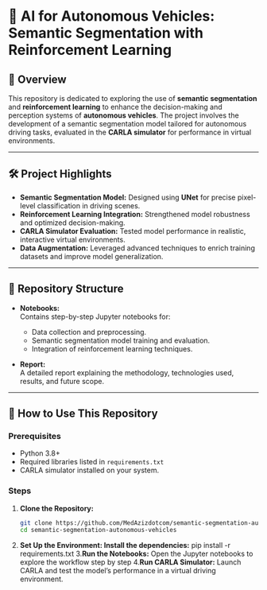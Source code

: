# 🚗 AI for Autonomous Vehicles: Semantic Segmentation with Reinforcement Learning  

## 📄 Overview
This repository is dedicated to exploring the use of **semantic segmentation** and **reinforcement learning** to enhance the decision-making and perception systems of **autonomous vehicles**. The project involves the development of a semantic segmentation model tailored for autonomous driving tasks, evaluated in the **CARLA simulator** for performance in virtual environments.

---

## 🛠 Project Highlights
- **Semantic Segmentation Model:** Designed using **UNet** for precise pixel-level classification in driving scenes.
- **Reinforcement Learning Integration:** Strengthened model robustness and optimized decision-making.
- **CARLA Simulator Evaluation:** Tested model performance in realistic, interactive virtual environments.
- **Data Augmentation:** Leveraged advanced techniques to enrich training datasets and improve model generalization.

---

## 📂 Repository Structure
- **Notebooks:**  
  Contains step-by-step Jupyter notebooks for:
  - Data collection and preprocessing.
  - Semantic segmentation model training and evaluation.
  - Integration of reinforcement learning techniques.

- **Report:**  
  A detailed report explaining the methodology, technologies used, results, and future scope.

---

## 🚀 How to Use This Repository
### Prerequisites
- Python 3.8+
- Required libraries listed in `requirements.txt`
- CARLA simulator installed on your system.

### Steps
1. **Clone the Repository:**
   ```bash
   git clone https://github.com/MedAzizdotcom/semantic-segmentation-autonomous-vehicles.git
   cd semantic-segmentation-autonomous-vehicles

2. **Set Up the Environment: Install the dependencies:**
     pip install -r requirements.txt
3.**Run the Notebooks:**
   Open the Jupyter notebooks to explore the workflow step by step
4.**Run CARLA Simulator:**
   Launch CARLA and test the model’s performance in a virtual driving environment.
